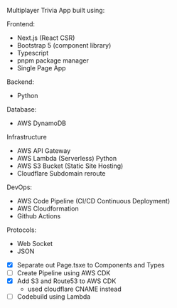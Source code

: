 Multiplayer Trivia App built using:

Frontend:
- Next.js (React CSR)
- Bootstrap 5 (component library)
- Typescript
- pnpm package manager
- Single Page App

Backend:
- Python

Database:
- AWS DynamoDB

Infrastructure
- AWS API Gateway
- AWS Lambda (Serverless) Python
- AWS S3 Bucket (Static Site Hosting)
- Cloudflare Subdomain reroute

DevOps:
- AWS Code Pipeline (CI/CD Continuous Deployment)
- AWS Cloudformation
- Github Actions

Protocols:
- Web Socket
- JSON

- [x] Separate out Page.tsxe to Components and Types
- [ ] Create Pipeline using AWS CDK
- [x] Add S3 and Route53 to AWS CDK
  - used cloudflare CNAME instead
- [ ] Codebuild using Lambda 
